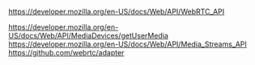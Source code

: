 https://developer.mozilla.org/en-US/docs/Web/API/WebRTC_API

https://developer.mozilla.org/en-US/docs/Web/API/MediaDevices/getUserMedia
https://developer.mozilla.org/en-US/docs/Web/API/Media_Streams_API
https://github.com/webrtc/adapter
